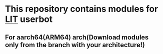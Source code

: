 # This repository contains modules for [LIT](https://github.com/username000101/LIT) userbot
## For aarch64(ARM64) arch(Download modules only from the branch with your architecture!)

